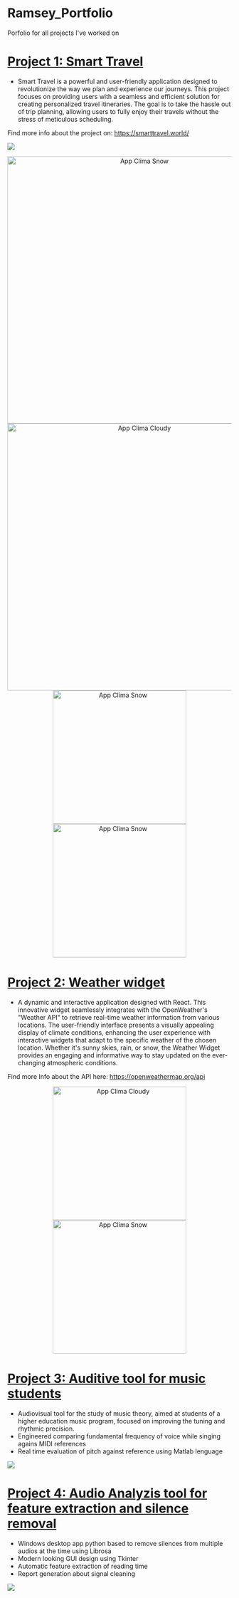 # Ramsey_Portfolio
Porfolio for all projects I've worked on

# [Project 1: Smart Travel](https://github.com/dbolivar9/SmartTravel)
* Smart Travel is a powerful and user-friendly application designed to revolutionize the way we plan and experience our journeys. This project focuses on providing users with a seamless and efficient solution for creating personalized travel itineraries. The goal is to take the hassle out of trip planning, allowing users to fully enjoy their travels without the stress of meticulous scheduling.

Find more info about the project on: https://smarttravel.world/

![](https://github.com/Ramsey94/Ramsey_Portfolio/blob/main/images/stpg2.png)
<div align="center">
  <img src="https://github.com/Ramsey94/Ramsey_Portfolio/blob/main/images/Picture2.png" alt="App Clima Snow" width="600"/>
  <img src="https://github.com/Ramsey94/Ramsey_Portfolio/blob/main/images/Picture3.png" alt="App Clima Cloudy" width="600"/>
</div>
<div align="center">
  <img src="https://github.com/Ramsey94/Ramsey_Portfolio/blob/main/images/ST5.png" alt="App Clima Snow" width="300"/>
  <img src="https://github.com/Ramsey94/Ramsey_Portfolio/blob/main/images/ST6.png" alt="App Clima Snow" width="300"/>
</div>


# [Project 2: Weather widget ](https://github.com/Ramsey94/weather_widget)
* A dynamic and interactive application designed with React. This innovative widget seamlessly integrates with the OpenWeather's "Weather API" to retrieve real-time weather information from various locations. The user-friendly interface presents a visually appealing display of climate conditions, enhancing the user experience with interactive widgets that adapt to the specific weather of the chosen location. Whether it's sunny skies, rain, or snow, the Weather Widget provides an engaging and informative way to stay updated on the ever-changing atmospheric conditions.

Find more Info about the API here: https://openweathermap.org/api

<div align="center">
  <img src="https://github.com/Ramsey94/Ramsey_Portfolio/blob/main/images/app_clima_cloudy.png" alt="App Clima Cloudy" width="300"/>
  <img src="https://github.com/Ramsey94/Ramsey_Portfolio/blob/main/images/app_clima_snow.png" alt="App Clima Snow" width="300"/>
</div>

# [Project 3: Auditive tool for music students](https://github.com/Ramsey94/SingIt)
* Audiovisual tool for the study of music theory, aimed at students of a higher education music program, focused on improving the tuning and rhythmic precision.
* Engineered comparing fundamental frequency of voice while singing agains MIDI references
* Real time evaluation of pitch against reference using Matlab lenguage 

![](https://github.com/Ramsey94/Ramsey_Portfolio/blob/main/images/SingItFrontView.png)


# [Project 4: Audio Analyzis tool for feature extraction and silence removal](https://github.com/Ramsey94/AudioProcessing)
* Windows desktop app python based to remove silences from multiple audios at the time using Librosa
* Modern looking GUI design using Tkinter
* Automatic feature extraction of reading time
* Report generation about signal cleaning

![](https://github.com/Ramsey94/Ramsey_Portfolio/blob/main/images/analyzeit.png)
